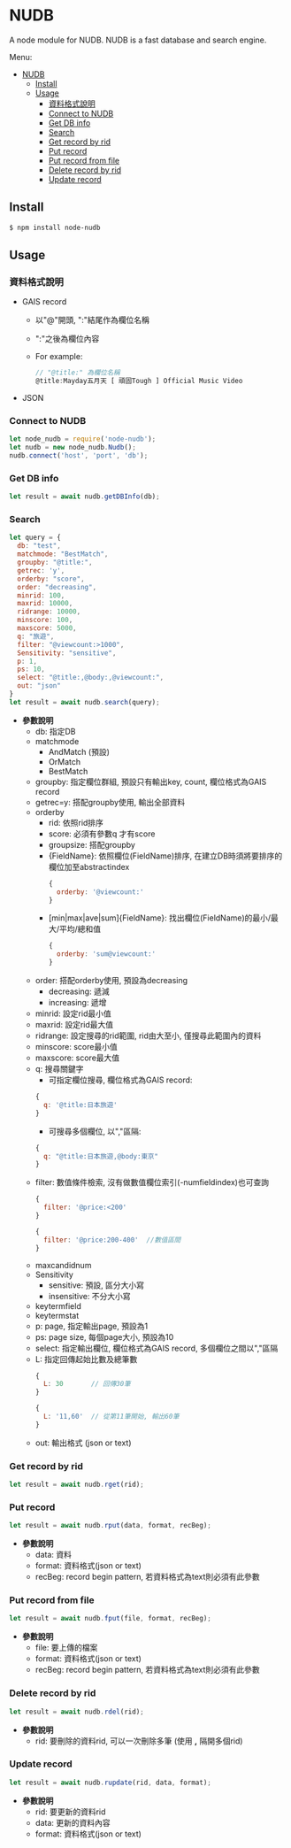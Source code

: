 # NUDB

A node module for NUDB. NUDB is a fast database and search engine.  

Menu:

- [NUDB](#nudb)
  - [Install](#install)
  - [Usage](#usage)
    - [資料格式說明](#%E8%B3%87%E6%96%99%E6%A0%BC%E5%BC%8F%E8%AA%AA%E6%98%8E)
    - [Connect to NUDB](#connect-to-nudb)
    - [Get DB info](#get-db-info)
    - [Search](#search)
    - [Get record by rid](#get-record-by-rid)
    - [Put record](#put-record)
    - [Put record from file](#put-record-from-file)
    - [Delete record by rid](#delete-record-by-rid)
    - [Update record](#update-record)

## Install

```bash
$ npm install node-nudb
```

## Usage

### 資料格式說明

- GAIS record  
  - 以"@"開頭, ":"結尾作為欄位名稱
  - ":"之後為欄位內容
  - For example:  

    ```js
    // "@title:" 為欄位名稱
    @title:Mayday五月天 [ 頑固Tough ] Official Music Video
    ```
- JSON

### Connect to NUDB

```js
let node_nudb = require('node-nudb');
let nudb = new node_nudb.Nudb();
nudb.connect('host', 'port', 'db');
```

### Get DB info

```js
let result = await nudb.getDBInfo(db);
```

### Search

```js
let query = {
  db: "test",
  matchmode: "BestMatch",
  groupby: "@title:",
  getrec: 'y',
  orderby: "score",
  order: "decreasing",
  minrid: 100,
  maxrid: 10000,
  ridrange: 10000,
  minscore: 100,
  maxscore: 5000,
  q: "旅遊",
  filter: "@viewcount:>1000",
  Sensitivity: "sensitive",
  p: 1,
  ps: 10,
  select: "@title:,@body:,@viewcount:",
  out: "json"
}
let result = await nudb.search(query);
```

- **參數說明**
  - db: 指定DB
  - matchmode
    - AndMatch (預設)
    - OrMatch
    - BestMatch
  - groupby: 指定欄位群組, 預設只有輸出key, count, 欄位格式為GAIS record
  - getrec=y: 搭配groupby使用, 輸出全部資料
  - orderby
    - rid: 依照rid排序
    - score: 必須有參數q 才有score
    - groupsize: 搭配groupby
    - {FieldName}: 依照欄位(FieldName)排序, 在建立DB時須將要排序的欄位加至abstractindex
      ```js
      {
        orderby: '@viewcount:'
      }
      ```
    - [min|max|ave|sum]{FieldName}: 找出欄位(FieldName)的最小/最大/平均/總和值  
      ```js
      {
        orderby: 'sum@viewcount:'
      }
      ```
  - order: 搭配orderby使用, 預設為decreasing
    - decreasing: 遞減
    - increasing: 遞增
  - minrid: 設定rid最小值
  - maxrid: 設定rid最大值
  - ridrange: 設定搜尋的rid範圍, rid由大至小, 僅搜尋此範圍內的資料
  - minscore: score最小值
  - maxscore: score最大值
  - q: 搜尋關鍵字
    - 可指定欄位搜尋, 欄位格式為GAIS record: 
    ```js
    {
      q: '@title:日本旅遊'
    }
    ```
    - 可搜尋多個欄位, 以","區隔:
    ```js
    {
      q: "@title:日本旅遊,@body:東京"
    }
    ```
  - filter: 數值條件檢索, 沒有做數值欄位索引(-numfieldindex)也可查詢
    ```js
    {
      filter: '@price:<200'
    }
    ```
    ```js
    {
      filter: '@price:200-400'  //數值區間
    }
    ```
  - maxcandidnum
  - Sensitivity
    - sensitive: 預設, 區分大小寫
    - insensitive: 不分大小寫
  - keytermfield
  - keytermstat
  - p: page, 指定輸出page, 預設為1
  - ps: page size, 每個page大小, 預設為10
  - select: 指定輸出欄位, 欄位格式為GAIS record, 多個欄位之間以","區隔
  - L: 指定回傳起始比數及總筆數
    ```js
    {
      L: 30       // 回傳30筆
    }
    ```
    ```js
    {
      L: '11,60'  // 從第11筆開始, 輸出60筆
    }
    ```
  - out: 輸出格式 (json or text)

### Get record by rid

```js
let result = await nudb.rget(rid);
```

### Put record

```js
let result = await nudb.rput(data, format, recBeg);
```

- **參數說明**
  - data: 資料
  - format: 資料格式(json or text)
  - recBeg: record begin pattern, 若資料格式為text則必須有此參數

### Put record from file

```js
let result = await nudb.fput(file, format, recBeg);
```

- **參數說明**
  - file: 要上傳的檔案
  - format: 資料格式(json or text)
  - recBeg: record begin pattern, 若資料格式為text則必須有此參數

### Delete record by rid

```js
let result = await nudb.rdel(rid);
```

- **參數說明**
  - rid: 要刪除的資料rid, 可以一次刪除多筆 (使用 **,** 隔開多個rid)

### Update record

```js
let result = await nudb.rupdate(rid, data, format);
```

- **參數說明**
  - rid: 要更新的資料rid
  - data: 更新的資料內容
  - format: 資料格式(json or text)